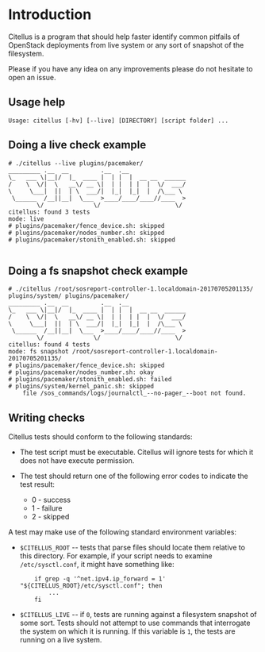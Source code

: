 # Introduction

Citellus is a program that should help faster identify common pitfails of OpenStack deployments from live system or any sort of snapshot of the filesystem.

Please if you have any idea on any improvements please do not hesitate to open an issue.

## Usage help

```
Usage: citellus [-hv] [--live] [DIRECTORY] [script folder] ... 
```

## Doing a live check example

```
# ./citellus --live plugins/pacemaker/
_________ .__  __         .__  .__                
\_   ___ \|__|/  |_  ____ |  | |  |  __ __  ______
/    \  \/|  \   __\/ __ \|  | |  | |  |  \/  ___/
\     \___|  ||  | \  ___/|  |_|  |_|  |  /\___ \ 
 \______  /__||__|  \___  >____/____/____//____  >
        \/              \/                     \/ 
citellus: found 3 tests
mode: live
# plugins/pacemaker/fence_device.sh: skipped 
# plugins/pacemaker/nodes_number.sh: skipped 
# plugins/pacemaker/stonith_enabled.sh: skipped 


```

## Doing a fs snapshot check example

```
# ./citellus /root/sosreport-controller-1.localdomain-20170705201135/ plugins/system/ plugins/pacemaker/
_________ .__  __         .__  .__                
\_   ___ \|__|/  |_  ____ |  | |  |  __ __  ______
/    \  \/|  \   __\/ __ \|  | |  | |  |  \/  ___/
\     \___|  ||  | \  ___/|  |_|  |_|  |  /\___ \ 
 \______  /__||__|  \___  >____/____/____//____  >
        \/              \/                     \/ 
citellus: found 4 tests
mode: fs snapshot /root/sosreport-controller-1.localdomain-20170705201135/
# plugins/pacemaker/fence_device.sh: skipped 
# plugins/pacemaker/nodes_number.sh: okay 
# plugins/pacemaker/stonith_enabled.sh: failed 
# plugins/system/kernel_panic.sh: skipped 
    file /sos_commands/logs/journalctl_--no-pager_--boot not found.
```

## Writing checks

Citellus tests should conform to the following standards:

- The test script must be executable. Citellus will ignore tests for
  which it does not have execute permission.

- The test should return one of the following error codes to indicate
  the test result:

    - 0 - success
    - 1 - failure
    - 2 - skipped

A test may make use of the following standard environment variables:

- `$CITELLUS_ROOT` -- tests that parse files should locate them
  relative to this directory.  For example, if your script needs to
  examine `/etc/sysctl.conf`, it might have something like:

          if grep -q '^net.ipv4.ip_forward = 1' "${CITELLUS_ROOT}/etc/sysctl.conf"; then
              ...
          fi
- `$CITELLUS_LIVE` -- if `0`, tests are running against a filesystem
  snapshot of some sort.  Tests should not attempt to use commands
  that interrogate the system on which it is running.  If this
  variable is `1`, the tests are running on a live system.
